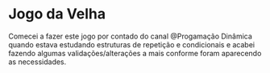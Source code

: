 # Jogo da Velha

Comecei a fazer este jogo por contado do canal @Progamação Dinâmica quando estava estudando estruturas de repetição e condicionais e acabei fazendo algumas validações/alterações a mais conforme foram aparecendo as necessidades.
